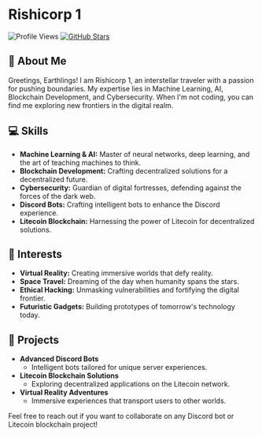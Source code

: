 # Rishicorp 1

![Profile Views](https://komarev.com/ghpvc/?username=rishicorp1&style=flat-square)
[![GitHub Stars](https://img.shields.io/github/stars/rishicorp1?style=flat-square&logo=github)](https://github.com/rishicorp1)

## 🚀 About Me

Greetings, Earthlings! I am Rishicorp 1, an interstellar traveler with a passion for pushing boundaries. My expertise lies in Machine Learning, AI, Blockchain Development, and Cybersecurity. When I'm not coding, you can find me exploring new frontiers in the digital realm.

## 💻 Skills

- **Machine Learning & AI:** Master of neural networks, deep learning, and the art of teaching machines to think.
- **Blockchain Development:** Crafting decentralized solutions for a decentralized future.
- **Cybersecurity:** Guardian of digital fortresses, defending against the forces of the dark web.
- **Discord Bots:** Crafting intelligent bots to enhance the Discord experience.
- **Litecoin Blockchain:** Harnessing the power of Litecoin for decentralized solutions.

## 🎨 Interests

- **Virtual Reality:** Creating immersive worlds that defy reality.
- **Space Travel:** Dreaming of the day when humanity spans the stars.
- **Ethical Hacking:** Unmasking vulnerabilities and fortifying the digital frontier.
- **Futuristic Gadgets:** Building prototypes of tomorrow's technology today.

## 🚀 Projects

- **Advanced Discord Bots**
  - Intelligent bots tailored for unique server experiences. 
- **Litecoin Blockchain Solutions**
  - Exploring decentralized applications on the Litecoin network. 
- **Virtual Reality Adventures**
  - Immersive experiences that transport users to other worlds. 

Feel free to reach out if you want to collaborate on any Discord bot or Litecoin blockchain project!
